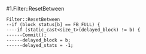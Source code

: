 #1.Filter::ResetBetween

```
Filter::ResetBetween
--if (block_status[b] == FB_FULL) {
----if (static_cast<size_t>(delayed_block) != b) {
------Commit();
------delayed_block = b;
------delayed_stats = -1;
```
